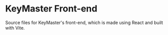 # KeyMaster Front-end
Source files for KeyMaster's front-end, which is made using React and built with Vite.